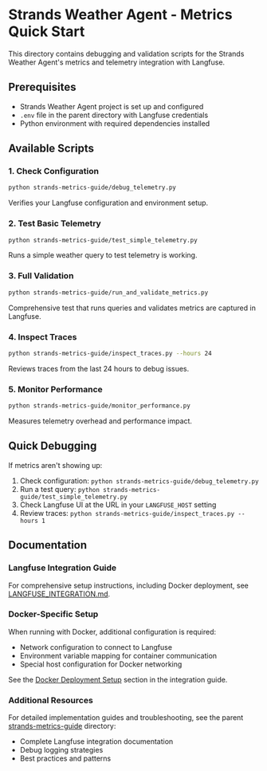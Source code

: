 # Strands Weather Agent - Metrics Quick Start

This directory contains debugging and validation scripts for the Strands Weather Agent's metrics and telemetry integration with Langfuse.

## Prerequisites

- Strands Weather Agent project is set up and configured
- `.env` file in the parent directory with Langfuse credentials
- Python environment with required dependencies installed

## Available Scripts

### 1. Check Configuration
```bash
python strands-metrics-guide/debug_telemetry.py
```
Verifies your Langfuse configuration and environment setup.

### 2. Test Basic Telemetry
```bash
python strands-metrics-guide/test_simple_telemetry.py
```
Runs a simple weather query to test telemetry is working.

### 3. Full Validation
```bash
python strands-metrics-guide/run_and_validate_metrics.py
```
Comprehensive test that runs queries and validates metrics are captured in Langfuse.

### 4. Inspect Traces
```bash
python strands-metrics-guide/inspect_traces.py --hours 24
```
Reviews traces from the last 24 hours to debug issues.

### 5. Monitor Performance
```bash
python strands-metrics-guide/monitor_performance.py
```
Measures telemetry overhead and performance impact.

## Quick Debugging

If metrics aren't showing up:

1. Check configuration: `python strands-metrics-guide/debug_telemetry.py`
2. Run a test query: `python strands-metrics-guide/test_simple_telemetry.py`
3. Check Langfuse UI at the URL in your `LANGFUSE_HOST` setting
4. Review traces: `python strands-metrics-guide/inspect_traces.py --hours 1`

## Documentation

### Langfuse Integration Guide
For comprehensive setup instructions, including Docker deployment, see [LANGFUSE_INTEGRATION.md](./LANGFUSE_INTEGRATION.md).

### Docker-Specific Setup
When running with Docker, additional configuration is required:
- Network configuration to connect to Langfuse
- Environment variable mapping for container communication
- Special host configuration for Docker networking

See the [Docker Deployment Setup](./LANGFUSE_INTEGRATION.md#docker-deployment-setup) section in the integration guide.

### Additional Resources
For detailed implementation guides and troubleshooting, see the parent [strands-metrics-guide](../../strands-metrics-guide/) directory:
- Complete Langfuse integration documentation
- Debug logging strategies
- Best practices and patterns